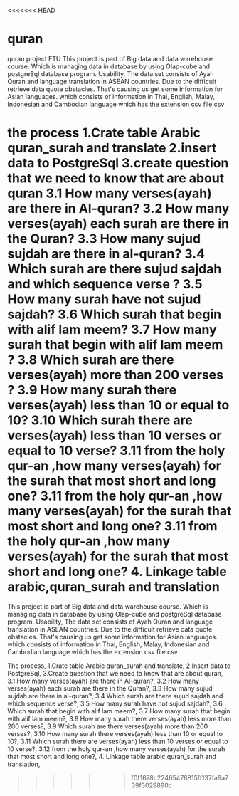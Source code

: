 <<<<<<< HEAD
# quran
quran project FTU
This project is part of Big data and data warehouse course. Which is managing data in database by using Olap-cube and postgreSql database program. Usability, The data set consists of Ayah Quran and language translation in ASEAN countries. Due to the difficult retrieve data quote obstacles. That's causing us get some information for Asian languages. which consists of information in Thai, English, Malay, Indonesian and Cambodian language which has the extension csv file.csv

the process 
1.Crate table Arabic quran_surah and translate 
2.insert data to PostgreSql 
3.create question that we need to know that are about quran 
3.1 How many verses(ayah) are there in Al-quran? 
3.2 How many verses(ayah) each surah are there in the Quran? 
3.3 How many sujud sujdah are there in al-quran? 
3.4 Which surah are there sujud sajdah and which sequence verse ? 
3.5 How many surah have not sujud sajdah? 
3.6 Which surah that begin with alif lam meem? 
3.7 How many surah that begin with alif lam meem ? 
3.8 Which surah are there verses(ayah) more than 200 verses ? 
3.9 How many surah there verses(ayah) less than 10 or equal to 10? 
3.10 Which surah there are verses(ayah) less than 10 verses or equal to 10 verse? 
3.11 from the holy qur-an ,how many verses(ayah) for the surah that most short and long one? 
3.11 from the holy qur-an ,how many verses(ayah) for the surah that most short and long one? 
3.11 from the holy qur-an ,how many verses(ayah) for the surah that most short and long one? 
4. Linkage table arabic,quran_surah and translation
=======
This project is  part of Big data and data warehouse course.  Which is managing data in database by using Olap-cube and postgreSql database program.
Usability, The data set consists of Ayah Quran and language translation in ASEAN countries. Due to the difficult retrieve data quote obstacles. That's causing us get some information for Asian languages. which consists of information in Thai, English, Malay, Indonesian and Cambodian language which has the extension csv file.csv

The process,
1.Crate table Arabic quran_surah and translate,
2.Insert data to PostgreSql,
3.Create question that we need to know that are about quran,
    3.1 How many verses(ayah)  are there in  Al-quran?,
    3.2 How many verses(ayah)  each surah are there in the Quran?,
    3.3 How many sujud sujdah are there in al-quran?,
    3.4 Which surah are there  sujud sajdah and which sequence verse?,
    3.5 How many surah  have not sujud sajdah?,
    3.6 Which surah that begin with alif lam meem?,
    3.7 How many surah that begin with alif lam meem?,
    3.8 How many surah there verses(ayah)  less more than 200 verses?, 
    3.9 Which surah are there verses(ayah)  more than 200 verses?, 
    3.10 How many surah there verses(ayah)  less than 10 or equal to 10?, 
    3.11 Which surah there are verses(ayah)  less than 10 verses or equal to 10 verse?, 
    3.12 from the holy qur-an ,how many verses(ayah) for the surah that most short and long one?, 
4. Linkage table arabic,quran_surah and translation,
 
>>>>>>> f0f1678c22465476815ff137fa9a739f3029890c
